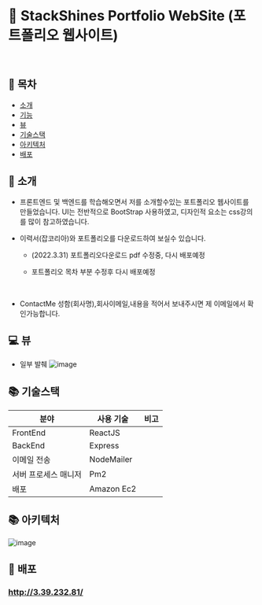 </br>

# 🔨 StackShines Portfolio WebSite (포트폴리오 웹사이트)

<br/>

## 📒 목차

- [소개](#-소개)
- [기능](#-기능)
- [뷰](#-뷰)
- [기술스택](#-기술스택)
- [아키텍처](#-아키텍처)
- [배포](#-배포)

## 🌻 소개

- 프론트엔드 및 백엔드를 학습해오면서 저를 소개할수있는 포트폴리오 웹사이트를 만들었습니다. UI는 전반적으로 BootStrap 사용하였고, 디자인적 요소는 css강의를 많이 참고하였습니다.

- 이력서(잡코리아)와 포트폴리오를 다운로드하여 보실수 있습니다.

  - (2022.3.31) 포트폴리오다운로드 pdf 수정중, 다시 배포예정
  - 포트폴리오 목차 부분 수정후 다시 배포예정

    <br/>

- ContactMe 성함(회사명),회사이메일,내용을 적어서 보내주시면 제 이메일에서 확인가능합니다.

## 💻 뷰

- 일부 발췌
  ![image](https://user-images.githubusercontent.com/30334829/160881476-98f84248-b293-4d84-853a-bc0b169700d3.png)

## 📚 기술스택

| 분야                 | 사용 기술  | 비고 |
| -------------------- | ---------- | ---- |
| FrontEnd             | ReactJS    |
| BackEnd              | Express    |
| 이메일 전송          | NodeMailer |
| 서버 프로세스 매니저 | Pm2        |
| 배포                 | Amazon Ec2 |

## 📚 아키텍처

![image](https://user-images.githubusercontent.com/30334829/160884774-73643f48-eec7-421f-89c9-da140fc7ed1c.png)

## 🚗 배포

### http://3.39.232.81/
